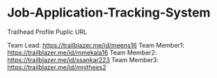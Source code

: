 # Job-Application-Tracking-System

Trailhead  Profile Puplic URL 

Team Lead:  https://trailblazer.me/id/meens16
Team Member1: https://trailblazer.me/id/mmekala16 
Team Member2: https://trailblazer.me/id/ssankar223 
Team Member3: https://trailblazer.me/id/mnithees2

